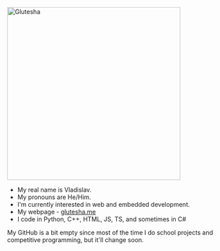 <img src="https://glutesha.me/assets/logo-BYbftR7g.png" alt="Glutesha" width="400"/> 

- My real name is Vladislav.
- My pronouns are He/Him.
- I'm currently interested in web and embedded development.
- My webpage - [glutesha.me](https://glutesha.me)
- I code in Python, C++, HTML, JS, TS, and sometimes in C#

My GitHub is a bit empty since most of the time I do school projects and competitive programming, but it'll change soon.
